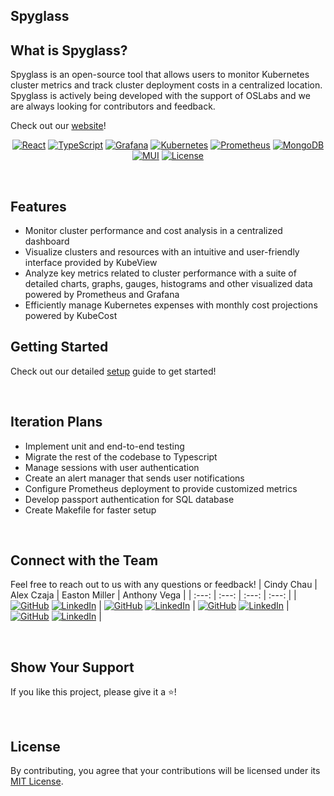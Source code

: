 ## Spyglass

## What is Spyglass?

Spyglass is an open-source tool that allows users to monitor Kubernetes cluster metrics and track cluster deployment costs in a centralized location.
Spyglass is actively being developed with the support of OSLabs and we are always looking for contributors and feedback.

Check out our [website](https://spyglass-website.vercel.app/)!
<br/>

<div align="center">
<!-- https://ileriayo.github.io/markdown-badges/#markdown-badges -->

[![React](https://img.shields.io/badge/react-%2320232a.svg?style=for-the-badge&logo=react&logoColor=%2361DAFB)](https://reactjs.org/)
[![TypeScript](https://img.shields.io/badge/typescript-%23007ACC.svg?style=for-the-badge&logo=typescript&logoColor=white)](https://www.typescriptlang.org/)
[![Grafana](https://img.shields.io/badge/grafana-%23F46800.svg?style=for-the-badge&logo=grafana&logoColor=white)](https://grafana.com/)
[![Kubernetes](https://img.shields.io/badge/kubernetes-%23326ce5.svg?style=for-the-badge&logo=kubernetes&logoColor=white)](https://kubernetes.io/)
[![Prometheus](https://img.shields.io/badge/Prometheus-E6522C?style=for-the-badge&logo=Prometheus&logoColor=white)](https://prometheus.io/)
[![MongoDB](https://img.shields.io/badge/MongoDB-%234ea94b.svg?style=for-the-badge&logo=mongodb&logoColor=white)](https://www.mongodb.com/)
[![MUI](https://img.shields.io/badge/MUI-%230081CB.svg?style=for-the-badge&logo=mui&logoColor=white)](https://mui.com/)
[![License](https://img.shields.io/github/license/Ileriayo/markdown-badges?style=for-the-badge)](public/LICENSE)

</div>

<br/>

## Features

- Monitor cluster performance and cost analysis in a centralized dashboard
- Visualize clusters and resources with an intuitive and user-friendly interface provided by KubeView
- Analyze key metrics related to cluster performance with a suite of detailed charts, graphs, gauges, histograms and other visualized data powered by Prometheus and Grafana
- Efficiently manage Kubernetes expenses with monthly cost projections powered by KubeCost

## Getting Started

Check out our detailed [setup](/SETUP.md) guide to get started!

<br/>

## Iteration Plans

- Implement unit and end-to-end testing
- Migrate the rest of the codebase to Typescript
- Manage sessions with user authentication
- Create an alert manager that sends user notifications
- Configure Prometheus deployment to provide customized metrics
- Develop passport authentication for SQL database
- Create Makefile for faster setup
<br/>

## Connect with the Team

Feel free to reach out to us with any questions or feedback!
| Cindy Chau | Alex Czaja | Easton Miller | Anthony Vega |
| :---: | :---: | :---: | :---: |
| [![GitHub](https://skillicons.dev/icons?i=github)](https://github.com/cindychau1) [![LinkedIn](https://skillicons.dev/icons?i=linkedin)](https://www.linkedin.com/in/cindychau11/) | [![GitHub](https://skillicons.dev/icons?i=github)](https://github.com/aczaja85) [![LinkedIn](https://skillicons.dev/icons?i=linkedin)](https://www.linkedin.com/in/alex-czaja/) | [![GitHub](https://skillicons.dev/icons?i=github)](https://github.com/jEastonMiller) [![LinkedIn](https://skillicons.dev/icons?i=linkedin)](https://www.linkedin.com/in/j-easton-miller/) | [![GitHub](https://skillicons.dev/icons?i=github)](https://github.com/anthonyrvega) [![LinkedIn](https://skillicons.dev/icons?i=linkedin)](https://www.linkedin.com/in/anthony-r-vega/) |

<br/>

## Show Your Support

If you like this project, please give it a ⭐️!

<br/>

## License

By contributing, you agree that your contributions will be licensed under its [MIT License](/LICENSE).

